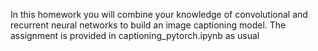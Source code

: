 In this homework you will combine your knowledge of convolutional and recurrent neural networks to build an image captioning model.
The assignment is provided in captioning_pytorch.ipynb as usual
